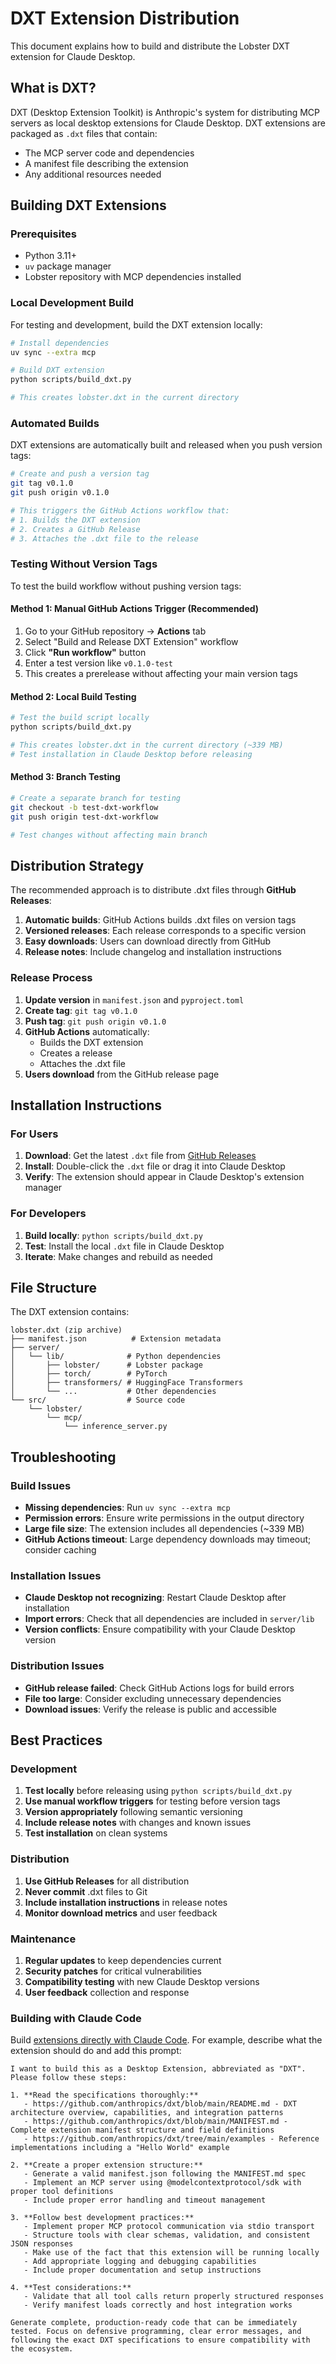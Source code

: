 # DXT Extension Distribution

This document explains how to build and distribute the Lobster DXT extension for Claude Desktop.

## What is DXT?

DXT (Desktop Extension Toolkit) is Anthropic's system for distributing MCP servers as local desktop extensions for Claude Desktop. DXT extensions are packaged as `.dxt` files that contain:

- The MCP server code and dependencies
- A manifest file describing the extension
- Any additional resources needed

## Building DXT Extensions

### Prerequisites

- Python 3.11+
- `uv` package manager
- Lobster repository with MCP dependencies installed

### Local Development Build

For testing and development, build the DXT extension locally:

```bash
# Install dependencies
uv sync --extra mcp

# Build DXT extension
python scripts/build_dxt.py

# This creates lobster.dxt in the current directory
```

### Automated Builds

DXT extensions are automatically built and released when you push version tags:

```bash
# Create and push a version tag
git tag v0.1.0
git push origin v0.1.0

# This triggers the GitHub Actions workflow that:
# 1. Builds the DXT extension
# 2. Creates a GitHub Release
# 3. Attaches the .dxt file to the release
```

### Testing Without Version Tags

To test the build workflow without pushing version tags:

#### Method 1: Manual GitHub Actions Trigger (Recommended)
1. Go to your GitHub repository → **Actions** tab
2. Select "Build and Release DXT Extension" workflow
3. Click **"Run workflow"** button
4. Enter a test version like `v0.1.0-test`
5. This creates a prerelease without affecting your main version tags

#### Method 2: Local Build Testing
```bash
# Test the build script locally
python scripts/build_dxt.py

# This creates lobster.dxt in the current directory (~339 MB)
# Test installation in Claude Desktop before releasing
```

#### Method 3: Branch Testing
```bash
# Create a separate branch for testing
git checkout -b test-dxt-workflow
git push origin test-dxt-workflow

# Test changes without affecting main branch
```

## Distribution Strategy

The recommended approach is to distribute .dxt files through **GitHub Releases**:

1. **Automatic builds**: GitHub Actions builds .dxt files on version tags
2. **Versioned releases**: Each release corresponds to a specific version
3. **Easy downloads**: Users can download directly from GitHub
4. **Release notes**: Include changelog and installation instructions

### Release Process

1. **Update version** in `manifest.json` and `pyproject.toml`
2. **Create tag**: `git tag v0.1.0`
3. **Push tag**: `git push origin v0.1.0`
4. **GitHub Actions** automatically:
   - Builds the DXT extension
   - Creates a release
   - Attaches the .dxt file
5. **Users download** from the GitHub release page

## Installation Instructions

### For Users

1. **Download**: Get the latest `.dxt` file from [GitHub Releases](https://github.com/prescient-design/lobster/releases)
2. **Install**: Double-click the `.dxt` file or drag it into Claude Desktop
3. **Verify**: The extension should appear in Claude Desktop's extension manager

### For Developers

1. **Build locally**: `python scripts/build_dxt.py`
2. **Test**: Install the local `.dxt` file in Claude Desktop
3. **Iterate**: Make changes and rebuild as needed

## File Structure

The DXT extension contains:

```
lobster.dxt (zip archive)
├── manifest.json          # Extension metadata
├── server/
│   └── lib/              # Python dependencies
│       ├── lobster/      # Lobster package
│       ├── torch/        # PyTorch
│       ├── transformers/ # HuggingFace Transformers
│       └── ...           # Other dependencies
└── src/                  # Source code
    └── lobster/
        └── mcp/
            └── inference_server.py
```

## Troubleshooting

### Build Issues

- **Missing dependencies**: Run `uv sync --extra mcp`
- **Permission errors**: Ensure write permissions in the output directory
- **Large file size**: The extension includes all dependencies (~339 MB)
- **GitHub Actions timeout**: Large dependency downloads may timeout; consider caching

### Installation Issues

- **Claude Desktop not recognizing**: Restart Claude Desktop after installation
- **Import errors**: Check that all dependencies are included in `server/lib`
- **Version conflicts**: Ensure compatibility with your Claude Desktop version

### Distribution Issues

- **GitHub release failed**: Check GitHub Actions logs for build errors
- **File too large**: Consider excluding unnecessary dependencies
- **Download issues**: Verify the release is public and accessible

## Best Practices

### Development

1. **Test locally** before releasing using `python scripts/build_dxt.py`
2. **Use manual workflow triggers** for testing before version tags
3. **Version appropriately** following semantic versioning
4. **Include release notes** with changes and known issues
5. **Test installation** on clean systems

### Distribution

1. **Use GitHub Releases** for all distribution
2. **Never commit** .dxt files to Git
3. **Include installation instructions** in release notes
4. **Monitor download metrics** and user feedback

### Maintenance

1. **Regular updates** to keep dependencies current
2. **Security patches** for critical vulnerabilities
3. **Compatibility testing** with new Claude Desktop versions
4. **User feedback** collection and response

### Building with Claude Code
Build [extensions directly with Claude Code](https://www.anthropic.com/engineering/desktop-extensions). For example, describe what the extension should do and add this prompt:
```
I want to build this as a Desktop Extension, abbreviated as "DXT". Please follow these steps:

1. **Read the specifications thoroughly:**
   - https://github.com/anthropics/dxt/blob/main/README.md - DXT architecture overview, capabilities, and integration patterns
   - https://github.com/anthropics/dxt/blob/main/MANIFEST.md - Complete extension manifest structure and field definitions
   - https://github.com/anthropics/dxt/tree/main/examples - Reference implementations including a "Hello World" example

2. **Create a proper extension structure:**
   - Generate a valid manifest.json following the MANIFEST.md spec
   - Implement an MCP server using @modelcontextprotocol/sdk with proper tool definitions
   - Include proper error handling and timeout management

3. **Follow best development practices:**
   - Implement proper MCP protocol communication via stdio transport
   - Structure tools with clear schemas, validation, and consistent JSON responses
   - Make use of the fact that this extension will be running locally
   - Add appropriate logging and debugging capabilities
   - Include proper documentation and setup instructions

4. **Test considerations:**
   - Validate that all tool calls return properly structured responses
   - Verify manifest loads correctly and host integration works

Generate complete, production-ready code that can be immediately tested. Focus on defensive programming, clear error messages, and following the exact DXT specifications to ensure compatibility with the ecosystem.
```